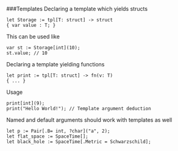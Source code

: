 ###Templates
Declaring a template which yields structs

	let Storage := tpl[T: struct] -> struct
	{ var value : T; }

This can be used like

	var st := Storage[int](10);
	st.value; // 10

Declaring a template yielding functions

	let print := tpl[T: struct] -> fn(v: T)
	{ ... }

Usage

	print[int](9);
	print("Hello World!"); // Template argument deduction

Named and default arguments should work with templates as well

	let p := Pair[.B= int, ?char]("a", 2);
	let flat_space := SpaceTime[];
	let black_hole := SpaceTime[.Metric = Schwarzschild];

